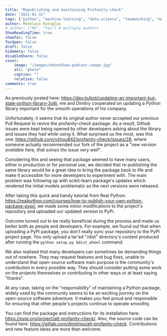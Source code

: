 ```yaml
---
title: "Republishing and maintaining Profanity-check"
date: "2021-01-31"
tags: ["python", "machine-learning", "data-science", "teamworking", "maintenance"]
author: Menelaos Kotoglou
# author: ["Me", "You"] # multiple authors
ShowReadingTime: true
showToc: false
TocOpen: false
draft: false
hidemeta: false
disableShare: false
cover:
    image: "/images/whooshkaa-podcast-image.jpg"
    alt: "photo"
    caption: ""
    relative: false
comments: true
---
```


As previously posted here: <https://dev.to/koti/updating-an-important-but-stale-python-library-3o6i>, me and Dimitry cooperated on updating a Python library important for the smooth operations of his company.

Unfortunately, it seems that its original author never accepted our previous Pull Request to revive the profanity-check package. As a result, Github issues were kept being opened by other developers asking about the library and issues they had while using it. What surprised us the most, was this one: <https://github.com/vzhou842/profanity-check/issues/28>, where someone actually recommended our fork of the project as a "*new version available here, that solves the issue very well*".

Considering this and seeing that package seemed to have many users, either in production or for personal use, we decided that re-publishing the same library would be a great idea to bring the package back to life and make it accessible for more developers to experiment with. The main problem was following up with scikit-learn package's updates which rendered the initial models problematic as the next versions were released.

After taking this quick and handy tutorial from Real Python: <https://realpython.com/courses/how-to-publish-your-own-python-package-pypi/>, we made some minor modifications to the project's repository and uploaded our updated version to PyPi. 

Outcome turned out to be really beneficial during the process and made us better both as people and developers. For example, we found out that when uploading a PyPI package, you don't really sync your repository to the PyPI project page. You only upload a tar'ed "/dist" directory's content produced after running the `python setup.py bdist_wheel` command.

We also realised that many developers can sometimes be demanding things out of nowhere. They may request features and bug fixes, unable to understand that open-source software main purpose is the community's contribution in every possible way. They should consider putting some work on the projects themselves or contributing in other ways or at least saying "thanks".

At any case, taking on the "responsibility" of maintaining a Python package, widely used by the community seems to be an exciting journey on the open-source software adventure. It makes you feel proud and responsible for ensuring that other people's projects continue to operate smoothly.

You can find the package and instructions for its installation here: <https://pypi.org/project/alt-profanity-check/>. Also, the source code can be found here: <https://gitlab.com/dimitrios/alt-profanity-check>. Contributions and new feature ideas are more than welcome.